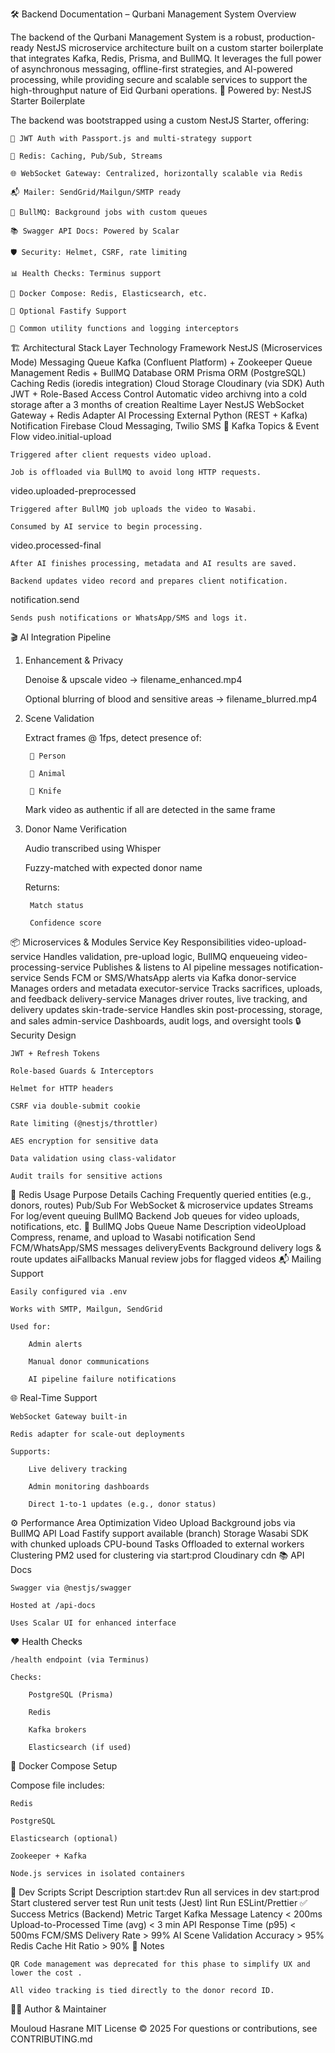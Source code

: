 🛠️ Backend Documentation – Qurbani Management System
Overview

The backend of the Qurbani Management System is a robust, production-ready NestJS microservice architecture built on a custom starter boilerplate that integrates Kafka, Redis, Prisma, and BullMQ. It leverages the full power of asynchronous messaging, offline-first strategies, and AI-powered processing, while providing secure and scalable services to support the high-throughput nature of Eid Qurbani operations.
🧪 Powered by: NestJS Starter Boilerplate

The backend was bootstrapped using a custom NestJS Starter, offering:

    🔐 JWT Auth with Passport.js and multi-strategy support

    🧠 Redis: Caching, Pub/Sub, Streams

    🌐 WebSocket Gateway: Centralized, horizontally scalable via Redis

    📬 Mailer: SendGrid/Mailgun/SMTP ready

    🔁 BullMQ: Background jobs with custom queues

    📚 Swagger API Docs: Powered by Scalar

    🛡️ Security: Helmet, CSRF, rate limiting

    📊 Health Checks: Terminus support

    🐳 Docker Compose: Redis, Elasticsearch, etc.

    🚄 Optional Fastify Support

    🧰 Common utility functions and logging interceptors

🏗️ Architectural Stack
Layer	Technology
Framework	NestJS (Microservices Mode)
Messaging Queue	Kafka (Confluent Platform) + Zookeeper
Queue Management	Redis + BullMQ
Database ORM	Prisma ORM (PostgreSQL)
Caching	Redis (ioredis integration)
Cloud Storage 	Cloudinary  (via SDK)
Auth	JWT + Role-Based Access Control
Automatic video archivng into a cold storage after a 3 months of creation
Realtime Layer	NestJS WebSocket Gateway + Redis Adapter
AI Processing	External Python (REST + Kafka)
Notification	Firebase Cloud Messaging, Twilio SMS
🔁 Kafka Topics & Event Flow
video.initial-upload

    Triggered after client requests video upload.

    Job is offloaded via BullMQ to avoid long HTTP requests.

video.uploaded-preprocessed

    Triggered after BullMQ job uploads the video to Wasabi.

    Consumed by AI service to begin processing.

video.processed-final

    After AI finishes processing, metadata and AI results are saved.

    Backend updates video record and prepares client notification.

notification.send

    Sends push notifications or WhatsApp/SMS and logs it.

🎬 AI Integration Pipeline
1. Enhancement & Privacy

    Denoise & upscale video → filename_enhanced.mp4

    Optional blurring of blood and sensitive areas → filename_blurred.mp4

2. Scene Validation

    Extract frames @ 1fps, detect presence of:

        🧍 Person

        🐑 Animal

        🔪 Knife

    Mark video as authentic if all are detected in the same frame

3. Donor Name Verification

    Audio transcribed using Whisper

    Fuzzy-matched with expected donor name

    Returns:

        Match status

        Confidence score

📦 Microservices & Modules
Service	Key Responsibilities
video-upload-service	Handles validation, pre-upload logic, BullMQ enqueueing
video-processing-service	Publishes & listens to AI pipeline messages
notification-service	Sends FCM or SMS/WhatsApp alerts via Kafka
donor-service	Manages orders and metadata
executor-service	Tracks sacrifices, uploads, and feedback
delivery-service	Manages driver routes, live tracking, and delivery updates
skin-trade-service	Handles skin post-processing, storage, and sales
admin-service	Dashboards, audit logs, and oversight tools
🔒 Security Design

    JWT + Refresh Tokens

    Role-based Guards & Interceptors

    Helmet for HTTP headers

    CSRF via double-submit cookie

    Rate limiting (@nestjs/throttler)

    AES encryption for sensitive data

    Data validation using class-validator

    Audit trails for sensitive actions

🧠 Redis Usage
Purpose	Details
Caching	Frequently queried entities (e.g., donors, routes)
Pub/Sub	For WebSocket & microservice updates
Streams	For log/event queuing
BullMQ Backend	Job queues for video uploads, notifications, etc.
🎯 BullMQ Jobs
Queue Name	Description
videoUpload	Compress, rename, and upload to Wasabi
notification	Send FCM/WhatsApp/SMS messages
deliveryEvents	Background delivery logs & route updates
aiFallbacks	Manual review jobs for flagged videos
📬 Mailing Support

    Easily configured via .env

    Works with SMTP, Mailgun, SendGrid

    Used for:

        Admin alerts

        Manual donor communications

        AI pipeline failure notifications

🌐 Real-Time Support

    WebSocket Gateway built-in

    Redis adapter for scale-out deployments

    Supports:

        Live delivery tracking

        Admin monitoring dashboards

        Direct 1-to-1 updates (e.g., donor status)

⚙️ Performance
Area	Optimization
Video Upload	Background jobs via BullMQ
API Load	Fastify support available (branch)
Storage	Wasabi SDK with chunked uploads
CPU-bound Tasks	Offloaded to external workers
Clustering	PM2 used for clustering via start:prod
Cloudinary cdn 
📚 API Docs

    Swagger via @nestjs/swagger

    Hosted at /api-docs

    Uses Scalar UI for enhanced interface

❤️ Health Checks

    /health endpoint (via Terminus)

    Checks:

        PostgreSQL (Prisma)

        Redis

        Kafka brokers

        Elasticsearch (if used)

🐳 Docker Compose Setup

Compose file includes:

    Redis

    PostgreSQL

    Elasticsearch (optional)

    Zookeeper + Kafka

    Node.js services in isolated containers

🧪 Dev Scripts
Script	Description
start:dev	Run all services in dev
start:prod	Start clustered server
test	Run unit tests (Jest)
lint	Run ESLint/Prettier
✅ Success Metrics (Backend)
Metric	Target
Kafka Message Latency	< 200ms
Upload-to-Processed Time (avg)	< 3 min
API Response Time (p95)	< 500ms
FCM/SMS Delivery Rate	> 99%
AI Scene Validation Accuracy	> 95%
Redis Cache Hit Ratio	> 90%
📘 Notes

    QR Code management was deprecated for this phase to simplify UX and lower the cost .

    All video tracking is tied directly to the donor record ID.

🧑‍💻 Author & Maintainer

Mouloud Hasrane
MIT License © 2025
For questions or contributions, see CONTRIBUTING.md
